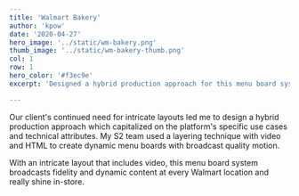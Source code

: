 ```yaml
---
title: 'Walmart Bakery'
author: 'kpow'
date: '2020-04-27'
hero_image: '../static/wm-bakery.png'
thumb_image: '../static/wm-bakery-thumb.png'
col: 1
row: 1
hero_color: '#f3ec9e'
excerpt: 'Designed a hybrid production approach for this menu board system with broadcast fidelity and dynamic content at every Walmart location.'

---
```


Our client's continued need for intricate layouts led me to design a hybrid production approach which capitalized on the platform's specific use cases and technical attributes. My S2 team used a layering technique with video and HTML to create dynamic menu boards with broadcast quality motion.

With an intricate layout that includes video, this menu board system broadcasts fidelity and dynamic content at every Walmart location and really shine in-store.